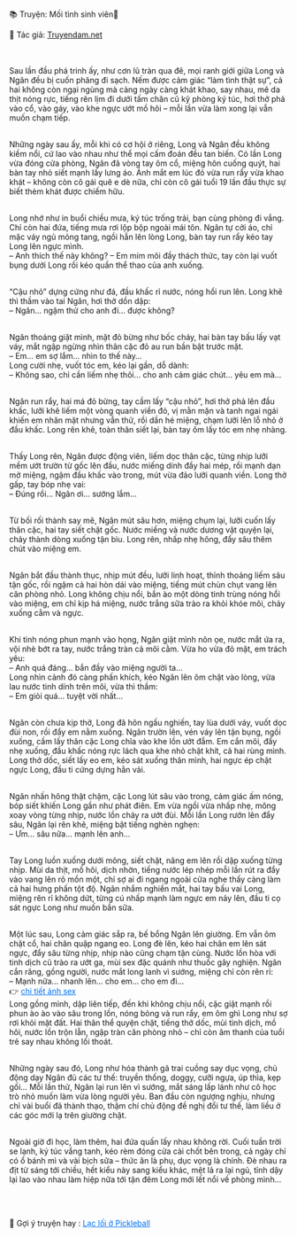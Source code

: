 📚 Truyện: Mối tình sinh viên🔞 
<br>
<p>📖 Tác giả: <a href="https://truyendam.net" target="_blank" title="Truyện sex người lớn, truyện 18+ tại Truyendam.net">Truyendam.net</a></p>
<br></br>
<!-- Sex sinh viên vụng trộm, chén nhau liên tục, nghiện sex, thủ dâm, cô gái ngoan hóa dâm, flagship cảnh mút, doggy, sướng run, sex lén lút phòng trọ, truyện sex 18+ Truyendam.net -->
Sau lần đầu phá trinh ấy, như cơn lũ tràn qua đê, mọi ranh giới giữa Long và Ngân đều bị cuốn phăng đi sạch. Nếm được cảm giác “làm tình thật sự”, cả hai không còn ngại ngùng mà càng ngày càng khát khao, say nhau, mê da thịt nóng rực, tiếng rên lịm đi dưới tấm chăn cũ kỹ phòng ký túc, hơi thở phả vào cổ, vào gáy, vào khe ngực ướt mồ hôi – mỗi lần vừa làm xong lại vẫn muốn chạm tiếp.<br></br>

Những ngày sau ấy, mỗi khi có cơ hội ở riêng, Long và Ngân đều không kiềm nổi, cứ lao vào nhau như thể mọi cấm đoán đều tan biến. Có lần Long vừa đóng cửa phòng, Ngân đã vòng tay ôm cổ, miệng hôn cuống quýt, hai bàn tay nhỏ siết mạnh lấy lưng áo. Ánh mắt em lúc đó vừa run rẩy vừa khao khát – không còn cô gái quê e dè nữa, chỉ còn cô gái tuổi 19 lần đầu thực sự biết thèm khát được chiếm hữu.<br></br>

Long nhớ như in buổi chiều mưa, ký túc trống trải, bạn cùng phòng đi vắng. Chỉ còn hai đứa, tiếng mưa rơi lộp bộp ngoài mái tôn. Ngân tự cởi áo, chỉ mặc váy ngủ mỏng tang, ngồi hẳn lên lòng Long, bàn tay run rẩy kéo tay Long lên ngực mình.<br>
– Anh thích thế này không? – Em mím môi đầy thách thức, tay còn lại vuốt bụng dưới Long rồi kéo quần thể thao của anh xuống.<br></br>

“Cậu nhỏ” dựng cứng như đá, đầu khấc rỉ nước, nóng hổi run lên. Long khẽ thì thầm vào tai Ngân, hơi thở dồn dập:<br>
– Ngân… ngậm thử cho anh đi… được không?<br></br>

Ngân thoáng giật mình, mặt đỏ bừng như bốc cháy, hai bàn tay bấu lấy vạt váy, mắt ngập ngừng nhìn thân cặc đỏ au run bần bật trước mặt.<br>
– Em… em sợ lắm… nhìn to thế này…<br>
Long cười nhẹ, vuốt tóc em, kéo lại gần, dỗ dành:<br>
– Không sao, chỉ cần liếm nhẹ thôi… cho anh cảm giác chút… yêu em mà…<br></br>

Ngân run rẩy, hai má đỏ bừng, tay cầm lấy “cậu nhỏ”, hơi thở phả lên đầu khấc, lưỡi khẽ liếm một vòng quanh viền đỏ, vị mằn mặn và tanh ngai ngái khiến em nhăn mặt nhưng vẫn thử, rồi dần hé miệng, chạm lưỡi lên lỗ nhỏ ở đầu khấc. Long rên khẽ, toàn thân siết lại, bàn tay ôm lấy tóc em nhẹ nhàng.<br></br>

Thấy Long rên, Ngân được động viên, liếm dọc thân cặc, từng nhịp lưỡi mềm ướt trườn từ gốc lên đầu, nước miếng dính đầy hai mép, rồi mạnh dạn mở miệng, ngậm đầu khấc vào trong, mút vừa đảo lưỡi quanh viền. Long thở gấp, tay bóp nhẹ vai:<br>
– Đúng rồi… Ngân ơi… sướng lắm…<br></br>

Từ bối rối thành say mê, Ngân mút sâu hơn, miệng chụm lại, lưỡi cuốn lấy thân cặc, hai tay siết chặt gốc. Nước miếng và nước dương vật quyện lại, chảy thành dòng xuống tận bìu. Long rên, nhấp nhẹ hông, đẩy sâu thêm chút vào miệng em.<br></br>

Ngân bắt đầu thành thục, nhịp mút đều, lưỡi linh hoạt, thỉnh thoảng liếm sâu tận gốc, rồi ngậm cả hai hòn dái vào miệng, tiếng mút chùn chụt vang lên căn phòng nhỏ. Long không chịu nổi, bắn ào một dòng tinh trùng nóng hổi vào miệng, em chỉ kịp há miệng, nước trắng sữa trào ra khỏi khóe môi, chảy xuống cằm và ngực.<br></br>

Khi tinh nóng phun mạnh vào họng, Ngân giật mình nôn ọe, nước mắt ứa ra, vội nhè bớt ra tay, nước trắng tràn cả môi cằm. Vừa ho vừa đỏ mặt, em trách yêu:<br>
– Anh quá đáng… bắn đầy vào miệng người ta…<br>
Long nhìn cảnh đó càng phấn khích, kéo Ngân lên ôm chặt vào lòng, vừa lau nước tinh dính trên môi, vừa thì thầm:<br>
– Em giỏi quá… tuyệt vời nhất…<br></br>

Ngân còn chưa kịp thở, Long đã hôn ngấu nghiến, tay lùa dưới váy, vuốt dọc đùi non, rồi đẩy em nằm xuống. Ngân trườn lên, vén váy lên tận bụng, ngồi xuống, cầm lấy thân cặc Long chĩa vào khe lồn ướt đẫm. Em cắn môi, đẩy nhẹ xuống, đầu khấc nóng rực lách qua khe nhỏ chật khít, cả hai rùng mình. Long thở dốc, siết lấy eo em, kéo sát xuống thân mình, hai ngực ép chặt ngực Long, đầu ti cứng dựng hằn vải.<br></br>

Ngân nhấn hông thật chậm, cặc Long lút sâu vào trong, cảm giác ấm nóng, bóp siết khiến Long gần như phát điên. Em vừa ngồi vừa nhấp nhẹ, mông xoay vòng từng nhịp, nước lồn chảy ra ướt đùi. Mỗi lần Long rướn lên đẩy sâu, Ngân lại rên khẽ, miệng bật tiếng nghèn nghẹn:<br>
– Ưm… sâu nữa… mạnh lên anh…<br></br>

Tay Long luồn xuống dưới mông, siết chặt, nâng em lên rồi dập xuống từng nhịp. Mùi da thịt, mồ hôi, dịch nhờn, tiếng nước lép nhép mỗi lần rút ra đẩy vào vang lên rõ mồn một, chỉ sợ ai đi ngang ngoài cửa nghe thấy càng làm cả hai hưng phấn tột độ. Ngân nhắm nghiền mắt, hai tay bấu vai Long, miệng rên rỉ không dứt, từng cú nhấp mạnh làm ngực em nảy lên, đầu ti cọ sát ngực Long như muốn bắn sữa.<br></br>

Một lúc sau, Long cảm giác sắp ra, bế bổng Ngân lên giường. Em vẫn ôm chặt cổ, hai chân quặp ngang eo. Long đè lên, kéo hai chân em lên sát ngực, đẩy sâu từng nhịp, nhịp nào cũng chạm tận cùng. Nước lồn hòa với tinh dịch cũ trào ra ướt ga, mùi sex đặc quánh như thuốc gây nghiện. Ngân cắn răng, gồng người, nước mắt long lanh vì sướng, miệng chỉ còn rên rỉ:<br>
– Mạnh nữa… nhanh lên… cho em… cho em đi…
<br>👉 <a href="https://anhsexviet.info" 
     target="_blank" 
     title="ảnh sex người lớn, ảnh sex 18+ tại anhsexviet.info"
     style="text-decoration: underline; color: #0070f3;">
    chi tiết ảnh sex
  </a>
  </br>
Long gồng mình, dập liên tiếp, đến khi không chịu nổi, cặc giật mạnh rồi phun ào ào vào sâu trong lồn, nóng bỏng và run rẩy, em ôm ghì Long như sợ rơi khỏi mặt đất. Hai thân thể quyện chặt, tiếng thở dốc, mùi tinh dịch, mồ hôi, nước lồn trộn lẫn, ngập tràn căn phòng nhỏ – chỉ còn âm thanh của tuổi trẻ say nhau không lối thoát.<br></br>

Những ngày sau đó, Long như hóa thành gã trai cuồng say dục vọng, chủ động dạy Ngân đủ các tư thế: truyền thống, doggy, cưỡi ngựa, úp thìa, kẹp gối… Mỗi lần thử, Ngân lại run lên vì sướng, mắt sáng lấp lánh như cô học trò nhỏ muốn làm vừa lòng người yêu. Ban đầu còn ngượng nghịu, nhưng chỉ vài buổi đã thành thạo, thậm chí chủ động đề nghị đổi tư thế, làm liều ở các góc mới lạ trên giường chật.<br></br>

Ngoài giờ đi học, làm thêm, hai đứa quấn lấy nhau không rời. Cuối tuần trời se lạnh, ký túc vắng tanh, kéo rèm đóng cửa cài chốt bên trong, cả ngày chỉ có ổ bánh mì và vài bịch sữa – thức ăn là phụ, dục vọng là chính. Đè nhau ra địt từ sáng tới chiều, hết kiểu này sang kiểu khác, mệt lả ra lại ngủ, tỉnh dậy lại lao vào nhau làm hiệp nữa tới tận đêm Long mới lết nổi về phòng mình...
<!-- Truyện sex ngoại tình, vợ công ty bds, vợ bị xếp hiếp dâm, sex văn phòng, truyện sex lén lút, sex vợ nhân viên, truyện sex 18+, sex Việt Nam, Truyendam.net tổng hợp truyện sex hay -->
<br></br>
<p>
  📢 Gợi ý truyện hay : 
  <a href="https://truyendam.net/truyen/lac-loi-o-pickleball" 
     target="_blank" 
     title="Truyện sex người lớn, truyện 18+ tại Truyendam.net"
     style="text-decoration: underline; color: #0070f3;"
  >
    Lạc lối ở Pickleball
  </a>
</p>